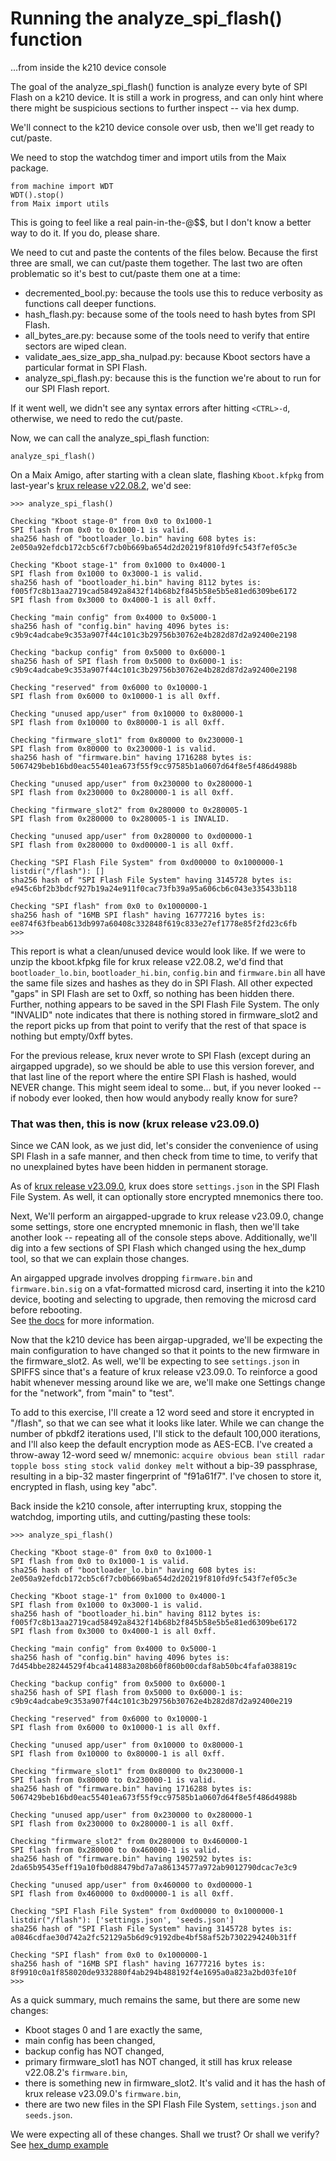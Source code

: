 # Running the analyze_spi_flash() function

...from inside the k210 device console

The goal of the analyze_spi_flash() function is analyze every byte of SPI Flash on a k210 device.  It is still
a work in progress, and can only hint where there might be suspicious sections to further inspect -- via hex dump.

We'll connect to the k210 device console over usb, then we'll get ready to cut/paste.

We need to stop the watchdog timer and import utils from the Maix package.
```
from machine import WDT
WDT().stop()
from Maix import utils
```

This is going to feel like a real pain-in-the-@$$, but I don't know a better way to do it.  If you do, please share.

We need to cut and paste the contents of the files below.  Because the first three are small, we can cut/paste them together.
The last two are often problematic so it's best to cut/paste them one at a time:
* decremented_bool.py: because the tools use this to reduce verbosity as functions call deeper functions.
* hash_flash.py: because some of the tools need to hash bytes from SPI Flash.
* all_bytes_are.py: because some of the tools need to verify that entire sectors are wiped clean.
* validate_aes_size_app_sha_nulpad.py: because Kboot sectors have a particular format in SPI Flash.
* analyze_spi_flash.py: because this is the function we're about to run for our SPI Flash report.

If it went well, we didn't see any syntax errors after hitting `<CTRL>-d`, otherwise, we need to redo the cut/paste.

Now, we can call the analyze_spi_flash function:
```
analyze_spi_flash()
```

On a Maix Amigo, after starting with a clean slate, flashing `Kboot.kfpkg` from last-year's 
[krux release v22.08.2](https://github.com/selfcustody/krux/releases/tag/v22.08.2), we'd see:
```
>>> analyze_spi_flash()

Checking "Kboot stage-0" from 0x0 to 0x1000-1
SPI flash from 0x0 to 0x1000-1 is valid.
sha256 hash of "bootloader_lo.bin" having 608 bytes is:
2e050a92efdcb172cb5c6f7cb0b669ba654d2d20219f810fd9fc543f7ef05c3e

Checking "Kboot stage-1" from 0x1000 to 0x4000-1
SPI flash from 0x1000 to 0x3000-1 is valid.
sha256 hash of "bootloader_hi.bin" having 8112 bytes is:
f005f7c8b13aa2719cad58492a8432f14b68b2f845b58e5b5e81ed6309be6172
SPI flash from 0x3000 to 0x4000-1 is all 0xff.

Checking "main config" from 0x4000 to 0x5000-1
sha256 hash of "config.bin" having 4096 bytes is:
c9b9c4adcabe9c353a907f44c101c3b29756b30762e4b282d87d2a92400e2198

Checking "backup config" from 0x5000 to 0x6000-1
sha256 hash of SPI flash from 0x5000 to 0x6000-1 is:
c9b9c4adcabe9c353a907f44c101c3b29756b30762e4b282d87d2a92400e2198

Checking "reserved" from 0x6000 to 0x10000-1
SPI flash from 0x6000 to 0x10000-1 is all 0xff.

Checking "unused app/user" from 0x10000 to 0x80000-1
SPI flash from 0x10000 to 0x80000-1 is all 0xff.

Checking "firmware_slot1" from 0x80000 to 0x230000-1
SPI flash from 0x80000 to 0x230000-1 is valid.
sha256 hash of "firmware.bin" having 1716288 bytes is:
5067429beb16bd0eac55401ea673f55f9cc97585b1a0607d64f8e5f486d4988b

Checking "unused app/user" from 0x230000 to 0x280000-1
SPI flash from 0x230000 to 0x280000-1 is all 0xff.

Checking "firmware_slot2" from 0x280000 to 0x280005-1
SPI flash from 0x280000 to 0x280005-1 is INVALID.

Checking "unused app/user" from 0x280000 to 0xd00000-1
SPI flash from 0x280000 to 0xd00000-1 is all 0xff.

Checking "SPI Flash File System" from 0xd00000 to 0x1000000-1
listdir("/flash"): []
sha256 hash of "SPI Flash File System" having 3145728 bytes is:
e945c6bf2b3bdcf927b19a24e911f0cac73fb39a95a606cb6c043e335433b118

Checking "SPI flash" from 0x0 to 0x1000000-1
sha256 hash of "16MB SPI flash" having 16777216 bytes is:
ee874f63fbeab613db997a60408c332848f619c833e27ef1778e85f2fd23c6fb
>>> 
```

This report is what a clean/unused device would look like.  If we were to unzip the kboot.kfpkg
file for krux release v22.08.2, we'd find that `bootloader_lo.bin`, `bootloader_hi.bin`, 
`config.bin` and `firmware.bin` all have the same file sizes and hashes as they do in
SPI Flash.  All other expected "gaps" in SPI Flash are set to 0xff, so nothing has been hidden 
there.  Further, nothing appears to be saved in the SPI Flash File System.  The only "INVALID" note
indicates that there is nothing stored in firmware_slot2 and the report picks up from that point to verify
that the rest of that space is nothing but empty/0xff bytes.

For the previous release, krux never wrote to SPI Flash (except during an airgapped upgrade), so we should be
able to use this version forever, and that last line of the report where the entire SPI Flash is hashed, 
would NEVER change.  This might seem ideal to some... but, if you never looked -- if nobody ever looked, 
then how would anybody really know for sure?

### That was then, this is now (krux release v23.09.0)

Since we CAN look, as we just did, let's consider the convenience of using SPI Flash in a safe manner, and 
then check from time to time, to verify that no unexplained bytes have been hidden in permanent storage.

As of [krux release v23.09.0](https://github.com/selfcustody/krux/releases/tag/v23.09.0),
krux does store `settings.json` in the SPI Flash File System.  As well, it can optionally
store encrypted mnemonics there too.

Next, We'll perform an airgapped-upgrade to krux release v23.09.0, change some settings, store one encrypted 
mnemonic in flash, then we'll take another look -- repeating all of the console steps above.  Additionally, we'll
dig into a few sections of SPI Flash which changed using the hex_dump tool, so that we can explain those changes.

An airgapped upgrade involves dropping `firmware.bin` and `firmware.bin.sig` on a vfat-formatted microsd card, 
inserting it into the k210 device, booting and selecting to upgrade, then removing the microsd card before rebooting.  
See [the docs](https://selfcustody.github.io/krux/getting-started/installing/from-pre-built-release/#upgrade-via-microsd-card)
for more information.

Now that the k210 device has been airgap-upgraded, we'll be expecting the main configuration to have changed so that it
points to the new firmware in the firmware_slot2.  As well, we'll be expecting to see `settings.json` in SPIFFS since that's
a feature of krux release v23.09.0.  To reinforce a good habit whenever messing around like we are, we'll make one Settings 
change for the "network", from "main" to "test".

To add to this exercise, I'll create a 12 word seed and store it encrypted in "/flash", so that we can see what it looks like later.
While we can change the number of pbkdf2 iterations used, I'll stick to the default 100,000 iterations, and I'll also keep
the default encryption mode as AES-ECB.  I've created a throw-away 12-word seed w/ mnemonic:
`acquire obvious bean still radar topple boss sting stock valid donkey melt` 
without a bip-39 passphrase, resulting in a bip-32 master fingerprint of "f91a61f7".  I've chosen to store it, 
encrypted in flash, using key "abc".

Back inside the k210 console, after interrupting krux, stopping the watchdog, importing utils, and cutting/pasting these tools:
```
>>> analyze_spi_flash()

Checking "Kboot stage-0" from 0x0 to 0x1000-1
SPI flash from 0x0 to 0x1000-1 is valid.
sha256 hash of "bootloader_lo.bin" having 608 bytes is:
2e050a92efdcb172cb5c6f7cb0b669ba654d2d20219f810fd9fc543f7ef05c3e

Checking "Kboot stage-1" from 0x1000 to 0x4000-1
SPI flash from 0x1000 to 0x3000-1 is valid.
sha256 hash of "bootloader_hi.bin" having 8112 bytes is:
f005f7c8b13aa2719cad58492a8432f14b68b2f845b58e5b5e81ed6309be6172
SPI flash from 0x3000 to 0x4000-1 is all 0xff.

Checking "main config" from 0x4000 to 0x5000-1
sha256 hash of "config.bin" having 4096 bytes is:
7d454bbe28244529f4bca414883a208b60f860b00cdaf8ab50bc4fafa038819c

Checking "backup config" from 0x5000 to 0x6000-1
sha256 hash of SPI flash from 0x5000 to 0x6000-1 is:
c9b9c4adcabe9c353a907f44c101c3b29756b30762e4b282d87d2a92400e219

Checking "reserved" from 0x6000 to 0x10000-1
SPI flash from 0x6000 to 0x10000-1 is all 0xff.

Checking "unused app/user" from 0x10000 to 0x80000-1
SPI flash from 0x10000 to 0x80000-1 is all 0xff.

Checking "firmware_slot1" from 0x80000 to 0x230000-1
SPI flash from 0x80000 to 0x230000-1 is valid.
sha256 hash of "firmware.bin" having 1716288 bytes is:
5067429beb16bd0eac55401ea673f55f9cc97585b1a0607d64f8e5f486d4988b

Checking "unused app/user" from 0x230000 to 0x280000-1
SPI flash from 0x230000 to 0x280000-1 is all 0xff.

Checking "firmware_slot2" from 0x280000 to 0x460000-1
SPI flash from 0x280000 to 0x460000-1 is valid.
sha256 hash of "firmware.bin" having 1902592 bytes is:
2da65b95435eff19a10fb0d88479bd7a7a86134577a972ab9012790dcac7e3c9

Checking "unused app/user" from 0x460000 to 0xd00000-1
SPI flash from 0x460000 to 0xd00000-1 is all 0xff.

Checking "SPI Flash File System" from 0xd00000 to 0x1000000-1
listdir("/flash"): ['settings.json', 'seeds.json']
sha256 hash of "SPI Flash File System" having 3145728 bytes is:
a0846cdfae30d742a2fc52129a5b6d9c9192dbe4bf58af52b7302294240b31ff

Checking "SPI flash" from 0x0 to 0x1000000-1
sha256 hash of "16MB SPI flash" having 16777216 bytes is:
8f9910c0a1f858020de9332880f4ab294b488192f4e1695a0a823a2bd03fe10f
>>>
```

As a quick summary, much remains the same, but there are some new changes:
* Kboot stages 0 and 1 are exactly the same,
* main config has been changed, 
* backup config has NOT changed,
* primary firmware_slot1 has NOT changed, it still has krux release v22.08.2's `firmware.bin`,
* there is something new in firmware_slot2. It's valid and it has the hash of krux release v23.09.0's `firmware.bin`,
* there are two new files in the SPI Flash File System, `settings.json` and `seeds.json`.

We were expecting all of these changes.  Shall we trust? Or shall we verify?
See [hex_dump example](./hex_dump_example.md)

